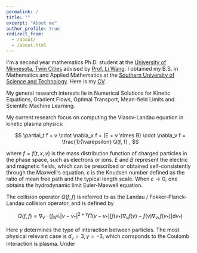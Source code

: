 ```yaml
---
permalink: /
title: ""
excerpt: "About me"
author_profile: true
redirect_from: 
  - /about/
  - /about.html
---
```


I'm a second year mathematics Ph.D. student at the [University of Minnesota, Twin Cities](https://twin-cities.umn.edu/) advised by [Prof. Li Wang](https://liwang-umn.github.io/math/). I obtained my B.S. in Mathematics and Applied Mathematics at the [Southern University of Science and Technology](https://www.sustech.edu.cn/en/). Here is my [CV](https://hv1000.github.io/files/Yan_HUANG_CV.pdf).

My general research interests lie in Numerical Solutions for Kinetic Equations, Gradient Flows, Optimal Transport, Mean-field Limits and Scientifc Machine Learning. 


My current research focus on computing the Vlasov-Landau equation in kinetic plasma physics:

$$
\partial_t f + v \cdot \nabla_x f + (E + v \times B) \cdot \nabla_v f = \frac{1}{\varepsilon} Q(f, f) ,
$$

where $f=f(t,x,v)$ is the mass distribution function of charged particles in the phase space, such as electrons or ions. $E$ and $B$ represent the electric and magnetic fields, which can be prescribed or obtained self-consistently through the Maxwell's equation. $\varepsilon$ is the Knudsen number defined as the ratio of mean free path and the typical length scale. When $\varepsilon \to 0$, one obtains the hydrodynamic limit Euler-Maxwell equation.

The collision operator $Q(f,f)$ is referred to as the Landau / Fokker-Planck-Landau collision operator, and is defined by

$$
Q(f,f)= \nabla_v \cdot \left( \int_{\mathbb{R}^{d_v}} |v-v_* |^{2+\gamma} \Pi(v-v_* ) [f(v_* )\nabla_v f(v) -  f(v) \nabla_{v_* } f(v_* ) ] \mathrm{d}v_* \right)
$$

Here $\gamma$ determines the type of interaction between particles. The most physical relevant case is $d_v =3, \gamma=-3$, which corrsponds to the Coulomb interaction is plasma. Under

